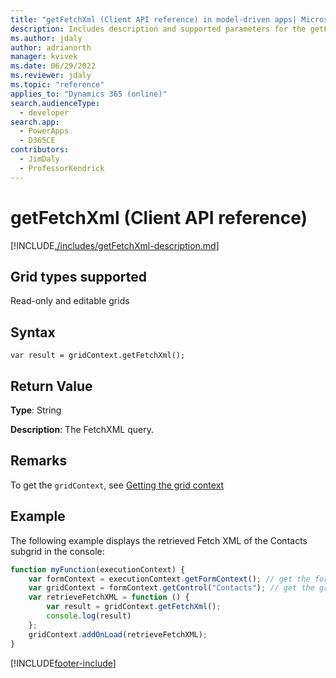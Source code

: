 ```yaml
---
title: "getFetchXml (Client API reference) in model-driven apps| MicrosoftDocs"
description: Includes description and supported parameters for the getFetchXml method.
ms.author: jdaly
author: adrianorth
manager: kvivek
ms.date: 06/29/2022
ms.reviewer: jdaly
ms.topic: "reference"
applies_to: "Dynamics 365 (online)"
search.audienceType: 
  - developer
search.app: 
  - PowerApps
  - D365CE
contributors:
  - JimDaly
  - ProfessorKendrick
---
```

# getFetchXml (Client API reference)

[!INCLUDE[./includes/getFetchXml-description.md](./includes/getFetchXml-description.md)]

## Grid types supported

Read-only and editable grids

## Syntax

`var result = gridContext.getFetchXml();`

## Return Value

**Type**: String

**Description**: The FetchXML query.

## Remarks

To get the `gridContext`, see [Getting the grid context](../../grids.md#bkmk_gridcontext) 

## Example

The following example displays the retrieved Fetch XML of the Contacts subgrid in the console:

```JavaScript
function myFunction(executionContext) {
    var formContext = executionContext.getFormContext(); // get the form context
    var gridContext = formContext.getControl("Contacts"); // get the grid context
    var retrieveFetchXML = function () {
        var result = gridContext.getFetchXml();
        console.log(result)
    };
    gridContext.addOnLoad(retrieveFetchXML);    
}
```




[!INCLUDE[footer-include](../../../../../../includes/footer-banner.md)]